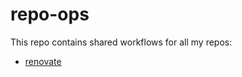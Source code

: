 # repo-ops

This repo contains shared workflows for all my repos:

- [renovate](.github/workflows/renovate.yml)
